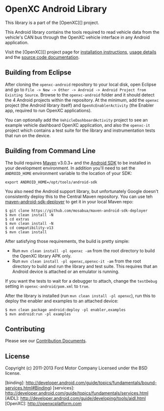 OpenXC Android Library
=========================

This library is a part of the [OpenXC][] project.

This Android library contains the tools required to read vehicle data from the
vehicle's CAN bus through the OpenXC vehicle interface in any Android
application.

Visit the [OpenXC][] project page for
[installation
instructions](http://openxcplatform.com/getting-started/library-installation.html),
[usage details](http://openxcplatform.com/android/api-guide.html) and the
[source code documentation](http://android.openxcplatform.com).

## Building from Eclipse

After cloning the `openxc-android` repository to your local disk, open Eclipse
and go to `File -> New -> Other -> Android -> Android Project from Existing
Source`. Browse to the `openxc-android` folder and it should detect the 4
Android projects within the repository. At the minimum, add the `openxc` project
(the Android library itself) and `OpenXcEnablerActivity` (the Enabler app,
required to run OpenXC applications).

You can optionally add the `VehicleDashboardActivity` project to see an example
vehicle dashboard OpenXC application, and also the `openxc-it` project which
contains a test suite for the library and instrumentation tests that run on the
device.

## Building from Command Line

The build requires [Maven](http://maven.apache.org/download.html)
v3.0.3+ and the [Android SDK](http://developer.android.com/sdk/index.html)
to be installed in your development environment. In addition you'll need to set
the `ANDROID_HOME` environment variable to the location of your SDK:

    export ANDROID_HOME=/opt/tools/android-sdk

You also need the Android support library, but unfortunately Google doesn't
consistently deploy this to the Central Maven repository. You can use teh
[maven-android-sdk-deployer](https://github.com/mosabua/maven-android-sdk-deployer)
to get it in your local Maven repo:

    $ git clone https://github.com/mosabua/maven-android-sdk-deployer
    $ mvn clean install -N
    $ cd extras
    $ mvn clean install -N
    $ cd compatibility-v13
    $ mvn clean install

After satisfying those requirements, the build is pretty simple:

* Run `mvn clean install -pl openxc -am` from the root directory to build the OpenXC
  library APK only.
* Run `mvn clean install -pl openxc,openxc-it -am` from the root directory to build and run
  the library and test suite. This requires that an Android device is attached or an
  emulator is running.

If you want the tests to wait for a debugger to attach, change the `testDebug`
setting in `openxc-android/pom.xml` to `true`.

After the library is installed (run `mvn clean install -pl openxc`), run this
to deploy the enabler and examples to an attached device:

    $ mvn clean package android:deploy -pl enabler,examples
    $ mvn android:run -pl examples

## Contributing

Please see our [Contribution Documents](https://github.com/openxc/openxc-android/blob/master/CONTRIBUTING.mkd).

## License

Copyright (c) 2011-2013 Ford Motor Company
Licensed under the BSD license.

[binding]: http://developer.android.com/guide/topics/fundamentals/bound-services.html#Binding)
[services]: http://developer.android.com/guide/topics/fundamentals/services.html
[AIDL]: http://developer.android.com/guide/developing/tools/aidl.html
[OpenXC]: http://openxcplatform.com
